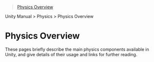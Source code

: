 > [Physics Overview](http://docs.unity3d.com/Manual/PhysicsOverview.html)

Unity Manual > Physics > Physics Overview

# Physics Overview

These pages briefly describe the main physics components available in Unity, and give details of their usage and links for further reading.
